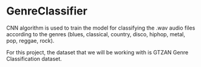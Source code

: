 # GenreClassifier
CNN algorithm is used to train the model for classifying the .wav audio files according to the genres (blues, classical, country, disco, hiphop, metal, pop, reggae, rock).

For this project, the dataset that we will be working with is GTZAN Genre Classification dataset.
